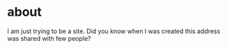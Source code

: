 # about
I am just trying to be a site. Did you know when I was created this address was shared with few people?

